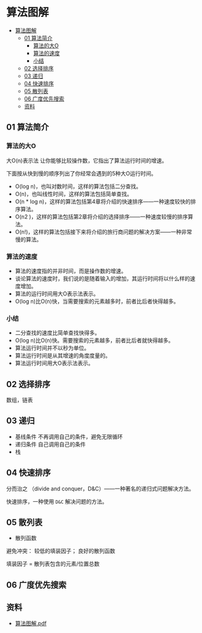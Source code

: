 # 算法图解

- [算法图解](#算法图解)
  - [01 算法简介](#01-算法简介)
    - [算法的大O](#算法的大o)
    - [算法的速度](#算法的速度)
    - [小结](#小结)
  - [02 选择排序](#02-选择排序)
  - [03 递归](#03-递归)
  - [04 快速排序](#04-快速排序)
  - [05 散列表](#05-散列表)
  - [06 广度优先搜索](#06-广度优先搜索)
  - [资料](#资料)

## 01 算法简介

### 算法的大O

大O(n)表示法 让你能够比较操作数，它指出了算法运行时间的增速。

下面按从快到慢的顺序列出了你经常会遇到的5种大O运行时间。

- O(log n)，也叫对数时间，这样的算法包括二分查找。
- O(n)，也叫线性时间，这样的算法包括简单查找。
- O(n * log n)，这样的算法包括第4章将介绍的快速排序——一种速度较快的排序算法。
- O(n2 )，这样的算法包括第2章将介绍的选择排序——一种速度较慢的排序算法。
- O(n!)，这样的算法包括接下来将介绍的旅行商问题的解决方案——一种非常慢的算法。

### 算法的速度

- 算法的速度指的并非时间，而是操作数的增速。
- 谈论算法的速度时，我们说的是随着输入的增加，其运行时间将以什么样的速度增加。
- 算法的运行时间用大O表示法表示。
- O(log n)比O(n)快，当需要搜索的元素越多时，前者比后者快得越多。

### 小结

- 二分查找的速度比简单查找快得多。
- O(log n)比O(n)快。需要搜索的元素越多，前者比后者就快得越多。
- 算法运行时间并不以秒为单位。
- 算法运行时间是从其增速的角度度量的。
- 算法运行时间用大O表示法表示。

## 02 选择排序

数组，链表

## 03 递归

- 基线条件 不再调用自己的条件，避免无限循环
- 递归条件 自己调用自己的条件
- 栈

## 04 快速排序

分而治之 （divide and conquer，D&C）——一种著名的递归式问题解决方法。

快速排序，一种使用 `D&C` 解决问题的方法。

## 05 散列表

- 散列函数

避免冲突： 较低的填装因子； 良好的散列函数

填装因子 = 散列表包含的元素/位置总数

## 06 广度优先搜索

## 资料

- [算法图解.pdf](https://github.com/web1992/books/blob/master/%E7%AE%97%E6%B3%95%E5%9B%BE%E8%A7%A3.pdf)
